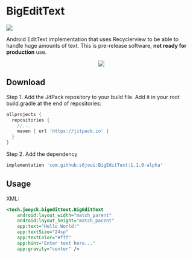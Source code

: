 # BigEditText

[![](https://jitpack.io/v/s6joui/BigEditText.svg)](https://jitpack.io/#s6joui/BigEditText)

Android EditText implementation that uses Recyclerview to be able to handle huge amounts of text. This is pre-release software,  **not ready for production** use.

<p align="center"> 
<img src="https://i.imgur.com/6qrK6Qb.gif">
</p>

## Download
Step 1. Add the JitPack repository to your build file. Add it in your root build.gradle at the end of repositories:
```groovy
allprojects {
  repositories {
    //...
    maven { url 'https://jitpack.io' }
  }
}
```
Step 2. Add the dependency

```groovy
implementation 'com.github.s6joui:BigEditText:1.1.0-alpha'
```
## Usage
XML:
```xml
<tech.joeyck.bigedittext.BigEditText
    android:layout_width="match_parent"
    android:layout_height="match_parent"
    app:text="Hello World!"
    app:textSize="24sp"
    app:textColor="#fff"
    app:hint="Enter text here..."
    app:gravity="center" />
```
